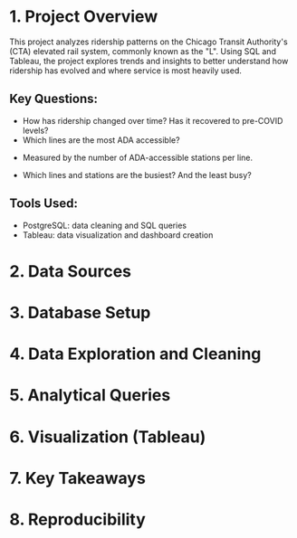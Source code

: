 # 1. Project Overview
This project analyzes ridership patterns on the Chicago Transit Authority's (CTA) elevated rail system, commonly known as the "L". Using SQL and Tableau, the project explores trends and insights to better understand how ridership has evolved and where service is most heavily used.

## Key Questions:
* How has ridership changed over time? Has it recovered to pre-COVID levels?
* Which lines are the most ADA accessible? 
- Measured by the number of ADA-accessible stations per line.
* Which lines and stations are the busiest? And the least busy?

## Tools Used:
* PostgreSQL: data cleaning and SQL queries
* Tableau: data visualization and dashboard creation


# 2. Data Sources

# 3. Database Setup

# 4. Data Exploration and Cleaning

# 5. Analytical Queries

# 6. Visualization (Tableau)

# 7. Key Takeaways

# 8. Reproducibility
